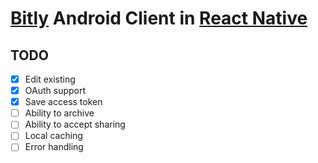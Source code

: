 # [Bitly](https://bitly.com/) Android Client in [React Native](https://facebook.github.io/react-native/)

TODO
---
- [x] Edit existing
- [x] OAuth support
- [x] Save access token
- [ ] Ability to archive
- [ ] Ability to accept sharing
- [ ] Local caching
- [ ] Error handling
